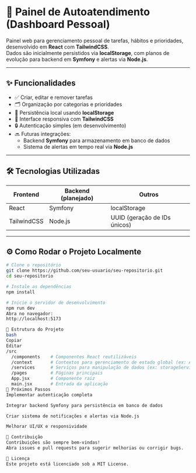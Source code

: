 # 🚀 Painel de Autoatendimento (Dashboard Pessoal)

Painel web para gerenciamento pessoal de tarefas, hábitos e prioridades, desenvolvido em **React** com **TailwindCSS**.  
Dados são inicialmente persistidos via **localStorage**, com planos de evolução para backend em **Symfony** e alertas via **Node.js**.

---

## ✨ Funcionalidades

- ✅ Criar, editar e remover tarefas  
- 🗂 Organização por categorias e prioridades  
- 💾 Persistência local usando **localStorage**  
- 📱 Interface responsiva com **TailwindCSS**  
- 🔒 Autenticação simples (em desenvolvimento)  
- 🔜 Futuras integrações:  
  - Backend **Symfony** para armazenamento em banco de dados  
  - Sistema de alertas em tempo real via **Node.js**

---

## 🛠 Tecnologias Utilizadas

| Frontend      | Backend (planejado) | Outros             |
|---------------|---------------------|--------------------|
| React         | Symfony             | localStorage       |
| TailwindCSS   | Node.js             | UUID (geração de IDs únicos) |

---

## ⚙️ Como Rodar o Projeto Localmente

```bash
# Clone o repositório
git clone https://github.com/seu-usuario/seu-repositorio.git
cd seu-repositorio

# Instale as dependências
npm install

# Inicie o servidor de desenvolvimento
npm run dev
Abra no navegador:
http://localhost:5173

📁 Estrutura do Projeto
bash
Copiar
Editar
/src
  /components    # Componentes React reutilizáveis
  /context       # Contextos para gerenciamento de estado global (ex: AuthContext)
  /services      # Serviços para manipulação de dados (ex: storageService)
  /pages         # Páginas principais
  App.jsx        # Componente raiz
  main.jsx       # Entrada da aplicação
🚧 Próximos Passos
Implementar autenticação completa

Integrar backend Symfony para persistência em banco de dados

Criar sistema de notificações e alertas via Node.js

Melhorar UI/UX e responsividade

🤝 Contribuição
Contribuições são sempre bem-vindas!
Abra issues e pull requests para sugerir melhorias ou corrigir bugs.

📄 Licença
Este projeto está licenciado sob a MIT License.